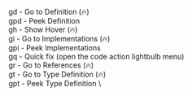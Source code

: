 gd - Go to Definition (🔥) \
gpd - Peek Definition \
gh - Show Hover (🔥) \
gi - Go to Implementations (🔥) \
gpi - Peek Implementations \
gq - Quick fix (open the code action lightbulb menu) \
gr - Go to References (🔥) \
gt - Go to Type Definition (🔥) \
gpt - Peek Type Definition \

